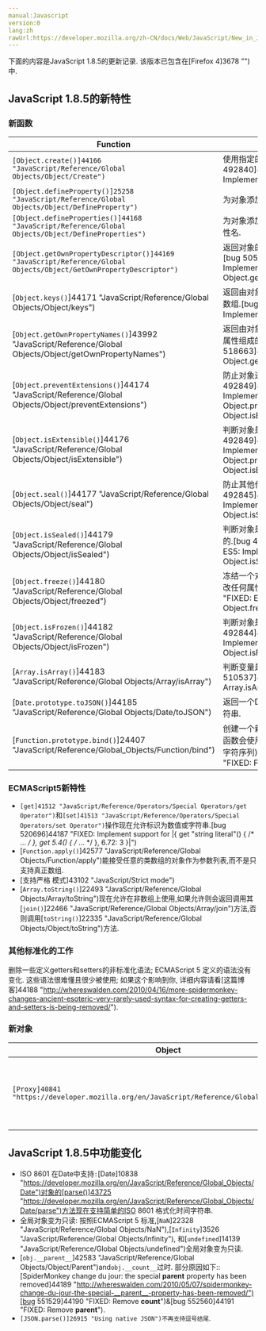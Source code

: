 ```yaml
---
manual:Javascript
version:0
lang:zh
rawUrl:https://developer.mozilla.org/zh-CN/docs/Web/JavaScript/New_in_JavaScript/1.8.5#
---
```







下面的内容是JavaScript 1.8.5的更新记录. 该版本已包含在[Firefox 4]3678 "")中.


## JavaScript 1.8.5的新特性<a name="JavaScript_1.8.5的新特性"></a>

### 新函数<a name="新函数"></a>

Function | Description 
 ---  |  ---  | 
`[Object.create()]44166 "JavaScript/Reference/Global Objects/Object/Create")` | 使用指定的原型对象和属性.[bug 492840]44167 "FIXED: ES5: Implement Object.create") 
`[Object.defineProperty()]25258 "JavaScript/Reference/Global Objects/Object/DefineProperty")` | 为对象添加给定的描述信息的属性名. 
`[Object.defineProperties()]44168 "JavaScript/Reference/Global Objects/Object/DefineProperties")` | 为对象添加多个给定的描述信息的属性名. 
`[Object.getOwnPropertyDescriptor()]44169 "JavaScript/Reference/Global Objects/Object/GetOwnPropertyDescriptor")` | 返回对象的指定属性名的描述信息.[bug 505587]44170 "FIXED: Implement ES5 Object.getOwnPropertyDescriptor") 
[`Object.keys()`]44171 "JavaScript/Reference/Global Objects/Object/keys") | 返回由对象的所有可枚举属性组成的数组.[bug 307791]44172 "FIXED: Implement ES5's Object.keys(O)") 
[`Object.getOwnPropertyNames()`]43992 "JavaScript/Reference/Global Objects/Object/getOwnPropertyNames") | 返回由对象的所有可枚举和不可枚举属性组成的数组.[bug 518663]44173 "FIXED: ES5: Object.getOwnPropertyNames") 
[`Object.preventExtensions()`]44174 "JavaScript/Reference/Global Objects/Object/preventExtensions") | 防止对象进行任意的扩展.[bug 492849]44175 "FIXED: ES5: Implement Object.preventExtensions, Object.isExtensible") 
[`Object.isExtensible()`]44176 "JavaScript/Reference/Global Objects/Object/isExtensible") | 判断对象是否可以扩展.[bug 492849]44175 "FIXED: ES5: Implement Object.preventExtensions, Object.isExtensible") 
[`Object.seal()`]44177 "JavaScript/Reference/Global Objects/Object/seal") | 防止其他代码删除对象的属性.[bug 492845]44178 "FIXED: ES5: Implement Object.seal, Object.isSealed") 
[`Object.isSealed()`]44179 "JavaScript/Reference/Global Objects/Object/isSealed") | 判断对象是否是密封(即禁止删除属性)的.[bug 492845]44178 "FIXED: ES5: Implement Object.seal, Object.isSealed") 
[`Object.freeze()`]44180 "JavaScript/Reference/Global Objects/Object/freezed") | 冻结一个对象: 其他代码不能删除或修改任何属性.[bug 492844]44181 "FIXED: ES5: Implement Object.freeze, Object.isFrozen") 
[`Object.isFrozen()`]44182 "JavaScript/Reference/Global Objects/Object/isFrozen") | 判断对象是否是冻结的.[bug 492844]44181 "FIXED: ES5: Implement Object.freeze, Object.isFrozen") 
[`Array.isArray()`]44183 "JavaScript/Reference/Global Objects/Array/isArray") | 判断变量是否是数组.[bug 510537]44184 "FIXED: ES5: Array.isArray") 
[`Date.prototype.toJSON()`]44185 "JavaScript/Reference/Global Objects/Date/toJSON") | 返回一个Date对象用JSON格式化的字符串. 
[`Function.prototype.bind()`]24407 "JavaScript/Reference/Global_Objects/Function/bind") | 创建一个新函数,当这个函数被调用时,函数会使用提供的上下文环境(给定的字符序列)[bug 429507]44186 "FIXED: Function.prototype.bind") 


### ECMAScript5新特性<a name="ECMAScript5新特性"></a>

* `[get]41512 "JavaScript/Reference/Operators/Special Operators/get Operator")`和`[set]41513 "JavaScript/Reference/Operators/Special Operators/set Operator")`操作现在允许标识为数值或字符串.[bug 520696]44187 "FIXED: Implement support for |{ get "string literal"() { /* ... */ }, get 5.4() { /* ... */ }, 6.72: 3 }|")
* [`Function.apply()`]42577 "JavaScript/Reference/Global Objects/Function/apply")能接受任意的类数组的对象作为参数列表,而不是只支持真正数组.
* [支持严格 模式]43102 "JavaScript/Strict mode")
* [`Array.toString()`]22493 "JavaScript/Reference/Global Objects/Array/toString")现在允许在非数组上使用,如果允许则会返回调用其[`join()`]22466 "JavaScript/Reference/Global Objects/Array/join")方法,否则调用[`toString()`]22335 "JavaScript/Reference/Global Objects/Object/toString")方法.

### 其他标准化的工作<a name="其他标准化的工作"></a>


删除一些定义getters和setters的非标准化语法; ECMAScript 5 定义的语法没有变化. 这些语法很难懂且很少被使用; 如果这个影响到你, 详细内容请看[这篇博客]44188 "http://whereswalden.com/2010/04/16/more-spidermonkey-changes-ancient-esoteric-very-rarely-used-syntax-for-creating-getters-and-setters-is-being-removed/").


### 新对象<a name="新对象"></a>

Object | Description 
 ---  |  ---  | 
`[Proxy]40841 "https://developer.mozilla.org/en/JavaScript/Reference/Global_Objects/Proxy")` | 提供创建对象和函数的代理,以在Javascript中支持元编程. 


## JavaScript 1.8.5中功能变化<a name="JavaScript_1.8.5中功能变化"></a>

* ISO 8601 在Date中支持`:`[Date]10838 "https://developer.mozilla.org/en/JavaScript/Reference/Global_Objects/Date")对象的[parse()]43725 "https://developer.mozilla.org/en/JavaScript/Reference/Global_Objects/Date/parse")方法现在支持简单的ISO 8601 格式化时间字符串.
* 全局对象变为只读: 按照ECMAScript 5 标准,[`NaN`]22328 "JavaScript/Reference/Global Objects/NaN"),[`Infinity`]3526 "JavaScript/Reference/Global Objects/Infinity"), 和[`undefined`]14139 "JavaScript/Reference/Global Objects/undefined")全局对象变为只读.
* [`obj.__parent__`]42583 "JavaScript/Reference/Global Objects/Object/Parent")and`obj.__count__`过时. 部分原因如下::[SpiderMonkey change du jour: the special __parent__ property has been removed]44189 "http://whereswalden.com/2010/05/07/spidermonkey-change-du-jour-the-special-__parent__-property-has-been-removed/")[bug 551529]44190 "FIXED: Remove __count__")&amp;[bug 552560]44191 "FIXED: Remove __parent__").
* `[JSON.parse()]26915 "Using native JSON")不再支持逗号结尾`.



